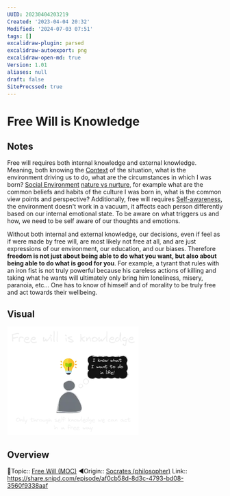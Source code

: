 ```yaml
---
UUID: 20230404203219
Created: '2023-04-04 20:32'
Modified: '2024-07-03 07:51'
tags: []
excalidraw-plugin: parsed
excalidraw-autoexport: png
excalidraw-open-md: true
Version: 1.01
aliases: null
draft: false
SiteProcssed: true
---
```


# Free Will is Knowledge

## Notes
Free will requires both internal knowledge and external knowledge. Meaning, both knowing the [Context](/notes/context.md) of the situation, what is the environment driving us to do, what are the circumstances in which I was born? [Social Environment](/notes/social-environment.md) [nature vs nurture](/notes/nature-vs-nurture.md), for example what are the common beliefs and habits of the culture I was born in, what is the common view points and perspective?
Additionally, free will requires [Self-awareness](/notes/self-awareness.md), the environment doesn't work in a vacuum, it affects each person differently based on our internal emotional state. To be aware on what triggers us and how, we need to be self aware of our thoughts and emotions.

Without both internal and external knowledge, our decisions, even if feel as if were made by free will, are most likely not free at all, and are just expressions of our environment, our education, and our biases. Therefore **freedom is not just about being able to do what you want, but also about being able to do what is good for you**. For example, a tyrant that rules with an iron fist is not truly powerful because his careless actions of killing and taking what he wants will ultimately only bring him loneliness, misery, paranoia, etc... One has to know of himself and of morality to be truly free and act towards their wellbeing.

## Visual

![free will is knowledge.webp](/notes/free-will-is-knowledge.webp)

## Overview
🔼Topic:: [Free Will (MOC)](/mocs/free-will-moc.md)
◀Origin:: [Socrates (philosopher)](/notes/socrates-philosopher.md)
Link:: https://share.snipd.com/episode/af0cb58d-8d3c-4793-bd08-3560f9338aaf
